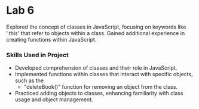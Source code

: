 # Lab 6

Explored the concept of classes in JavaScript, focusing on keywords like '.this' that refer to objects within a class. Gained additional experience in creating functions within JavaScript.

### Skills Used in Project
- Developed comprehension of classes and their role in JavaScript.
- Implemented functions within classes that interact with specific objects, such as the 
    - "deleteBook()" function for removing an object from the class.
- Practiced adding objects to classes, enhancing familiarity with class usage and object management.

